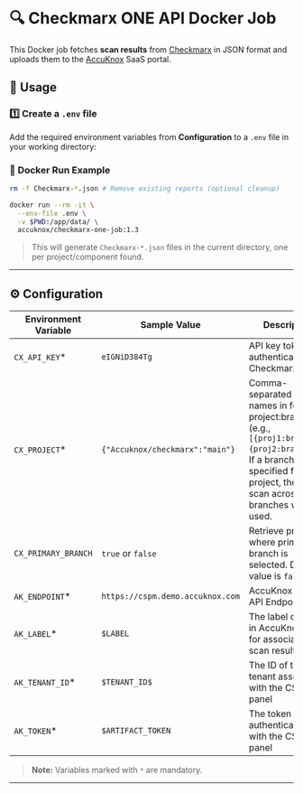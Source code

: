 # 🔍 Checkmarx ONE API Docker Job

This Docker job fetches **scan results** from [Checkmarx](https://www.checkmarx.com/) in JSON format and uploads them to the [AccuKnox](https://accuknox.com) SaaS portal.

## 🚀 Usage

### 1️⃣ Create a `.env` file
Add the required environment variables from **Configuration**  to a `.env` file in your working directory:

### 🐳 Docker Run Example

```bash
rm -f Checkmarx-*.json # Remove existing reports (optional cleanup)

docker run --rm -it \
  --env-file .env \
  -v $PWD:/app/data/ \
  accuknox/checkmarx-one-job:1.3
```

> This will generate `Checkmarx-*.json` files in the current directory, one per project/component found.

---

## ⚙️ Configuration

| Environment Variable | Sample Value                             | Description                                          |
|----------------------|------------------------------------------|------------------------------------------------------|
| `CX_API_KEY`*        | `eIGNiD384Tg`                            | API key token to authenticate with Checkmarx API     |
| `CX_PROJECT`*        | `{"Accuknox/checkmarx":"main"}`          | Comma-separated project names in format project:branch (e.g., `[{proj1:branch1},{proj2:branch2}]`). If a branch is not specified for a project, the latest scan across all branches will be used.                  |
| `CX_PRIMARY_BRANCH` | `true` or `false`                          | Retrieve project where primary branch is selected. Default value is `false`|
| `AK_ENDPOINT`\*      | `https://cspm.demo.accuknox.com`         | AccuKnox CSPM API Endpoint                               |
| `AK_LABEL`\*         | `$LABEL `                                | The label created in AccuKnox SaaS for associating scan results |
| `AK_TENANT_ID`\*     | `$TENANT_ID$`                            |  The ID of the tenant associated with the CSPM panel   |
| `AK_TOKEN`\*         | `$ARTIFACT_TOKEN`                        | The token for authenticating with the CSPM panel |

> **Note:** Variables marked with `*` are mandatory.

---

